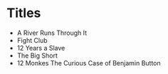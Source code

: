 # Titles

- A River Runs Through It
- Fight Club
- 12 Years a Slave
- The Big Short
- 12 Monkes
The Curious Case of Benjamin Button
